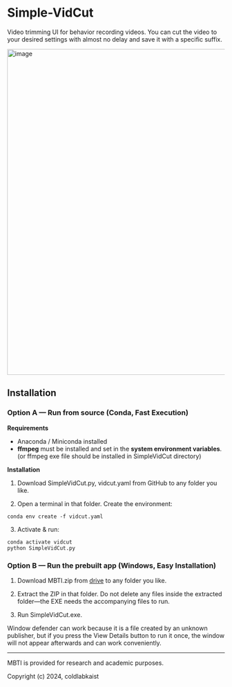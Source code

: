 # Simple-VidCut
Video trimming UI for behavior recording videos. You can cut the video to your desired settings with almost no delay and save it with a specific suffix.

<img width="1102" height="752" alt="image" src="https://github.com/user-attachments/assets/9a613b41-acee-4ca6-ae38-ee814bd7cb28" />


## Installation
### Option A — Run from source (Conda, Fast Execution)
**Requirements**
- Anaconda / Miniconda installed
- **ffmpeg** must be installed and set in the **system environment variables**. (or ffmpeg exe file should be installed in SimpleVidCut directory)

**Installation**
  
1. Download SimpleVidCut.py, vidcut.yaml from GitHub to any folder you like.

2. Open a terminal in that folder. Create the environment:

```
conda env create -f vidcut.yaml
```

3. Activate & run:

```
conda activate vidcut
python SimpleVidCut.py
```

### Option B — Run the prebuilt app (Windows, Easy Installation)

1. Download MBTI.zip from [drive](https://drive.google.com/file/d/1WtHEBoWNKgDINvH8BCLcWItzOH8xQzPP/view?usp=sharing) to any folder you like.

2. Extract the ZIP in that folder.
Do not delete any files inside the extracted folder—the EXE needs the accompanying files to run.

3. Run SimpleVidCut.exe.

Window defender can work because it is a file created by an unknown publisher, but if you press the View Details button to run it once, the window will not appear afterwards and can work conveniently.

---


MBTI is provided for research and academic purposes.

Copyright (c) 2024, coldlabkaist
